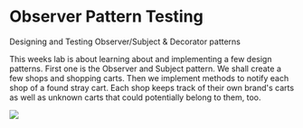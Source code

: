 # Observer Pattern Testing
Designing and Testing Observer/Subject &amp; Decorator patterns

This weeks lab is about learning about and implementing a few design patterns.
First one is the Observer and Subject pattern. We shall create a few shops and
shopping carts. Then we implement methods to notify each shop of a found stray
cart. Each shop keeps track of their own brand's carts as well as unknown carts
that could potentially belong to them, too.

<img src="Lab3.7_screen.png">

